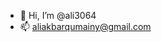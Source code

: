 - 👋 Hi, I’m @ali3064
- 📫 aliakbarqumainy@gmail.com

<!---
ali3064/ali3064 is a ✨ special ✨ repository because its `README.md` (this file) appears on your GitHub profile.
You can click the Preview link to take a look at your changes.
--->
